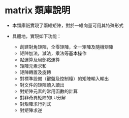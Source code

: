 
# matrix 類庫說明

+ 本類庫祇實現了兩維矩陣，對於一維向量可用其特殊形式

+ 具體地，實現如下功能：

  * 創建對角矩陣，全零矩陣，全一矩陣及隨機矩陣
  * 矩陣加法，減法，乘法等基本操作
  * 點運算及局部點運算
  * 矩陣元素求和
  * 矩陣轉置及旋轉
  * 對標準設備（鍵盤及控制檯）的矩陣輸入輸出
  * 對文件的矩陣讀入讀出
  * 對矩陣元素的常用函數的計算
  * 對非奇異矩陣的LU分解
  * 對矩陣求行列式
  * 對矩陣求逆
